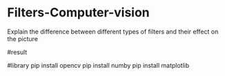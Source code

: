 # Filters-Computer-vision 
 Explain the difference between different types of filters and their effect on the picture



#result 




#library
pip install opencv
pip install numby
pip install matplotlib 
